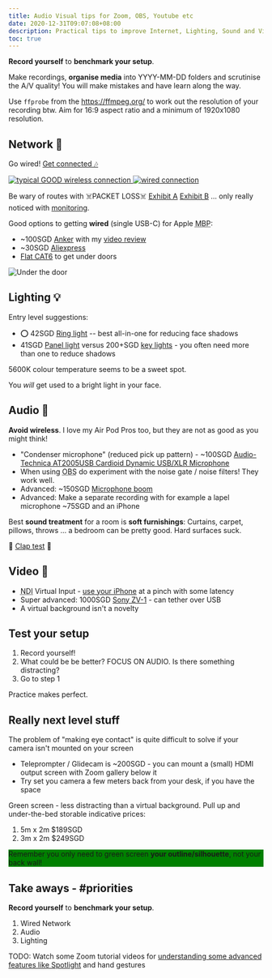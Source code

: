 ```yaml
---
title: Audio Visual tips for Zoom, OBS, Youtube etc
date: 2020-12-31T09:07:08+08:00
description: Practical tips to improve Internet, Lighting, Sound and Video for online calls and presentations
toc: true
---
```


**Record yourself** to **benchmark your setup**.

Make recordings, **organise media** into YYYY-MM-DD folders and scrutinise the
A/V quality! You will make mistakes and have learn along the way.

Use `ffprobe` from the <https://ffmpeg.org/> to work out the resolution of your
recording btw. Aim for 16:9 aspect ratio and a minimum of 1920x1080 resolution.

## Network 🔌

Go wired! [Get connected 🎶](https://www.youtube.com/watch?v=k3RzQ1b_c9w)

<a href="https://smokeping2.dabase.com/">
<img title="wireless" src="https://s.natalian.org/2020-12-31/wireless.png" alt="typical GOOD wireless connection">
</a>
<a href="https://smokeping.dabase.com/">
<img title="wired" src="https://s.natalian.org/2020-12-31/wired.png" alt="wired connection">
</a>

Be wary of routes with ☠️PACKET LOSS☠️  [Exhibit A](https://smokeping.dabase.com/?target=Malaysia.TM) [Exhibit B](https://smokeping2.dabase.com/?target=Malaysia.TM) ... only really noticed with [monitoring](https://hub.docker.com/r/linuxserver/smokeping).

Good options to getting **wired** (single USB-C) for Apple <abbr title="Macbook Pros">MBP</abbr>:

- ~100SGD [Anker](https://www.lazada.sg/products/i377938838-s5140908513.html) with my [video review](https://www.youtube.com/watch?v=0D6cqMbeleI)
- ~30SGD [Aliexpress](https://www.aliexpress.com/item/32954358411.html)
- [Flat CAT6](https://www.lazada.sg/catalog/?q=flat+rj45) to get under doors

<img src="https://s.natalian.org/2020-12-31/under.jpeg" alt="Under the door">

## Lighting 💡

Entry level suggestions:

- ⭕ 42SGD [Ring light](https://www.carousell.sg/p/zomei-zm128-led-ring-light-3200k-5500k-camera-photo-dimmable-1001158668/) -- best all-in-one for reducing face shadows
- 41SGD [Panel light](https://www.lazada.sg/products/free-stand-youtube-light-led-panel-mm-240-suitable-for-desktop-youtube-zoom-lighting-i1412992382.html) versus 200+SGD [key lights](https://www.lazada.sg/catalog/?q=elgato+light) - you often need more than one to reduce shadows

5600K colour temperature seems to be a sweet spot.

You _will_ get used to a bright light in your face.

## Audio 🎤

**Avoid wireless**. I love my Air Pod Pros too, but they are not as good as you might think!

- "Condenser microphone" (reduced pick up pattern) - ~100SGD [Audio-Technica AT2005USB Cardioid Dynamic USB/XLR Microphone](https://amzn.to/37YFNVC)
- When using <abbr title="Open Broadcaster Software">OBS</abbr> do experiment with the noise gate / noise filters! They work well.
- Advanced: ~150SGD [Microphone boom](http://www.rode.com/accessories/psa1)
- Advanced: Make a separate recording with for example a lapel microphone ~75SGD and an iPhone

Best **sound treatment** for a room is **soft furnishings**: Curtains, carpet,
pillows, throws ... a bedroom can be pretty good. Hard surfaces suck.

👏 [Clap test](https://rslspeakers.com/cheap-way-test-rooms-acoustics/) 👏

## Video 🎥

- <abbr title="Network Device Interface">NDI</abbr> Virtual Input - [use your iPhone](https://youtu.be/cX8fo74m6nc) at a pinch with some latency
- Super advanced: 1000SGD [Sony ZV-1](https://www.cathayphoto.com.sg/cameras/sony-zv-1-digital-camera) - can tether over USB
- A virtual background isn't a novelty

## Test your setup

1. Record yourself!
2. What could be be better? FOCUS ON AUDIO. Is there something distracting?
3. Go to step 1

Practice makes perfect.

## Really next level stuff

The problem of "making eye contact" is quite difficult to solve if your camera isn't mounted on your screen

* Teleprompter / Glidecam is ~200SGD - you can mount a (small) HDMI output screen with Zoom gallery below it
* Try set you camera a few meters back from your desk, if you have the space

Green screen - less distracting than a virtual background. Pull up and under-the-bed storable indicative prices:

1. 5m x 2m  $189SGD
2. 3m x 2m $249SGD

<p style="background: green">Remember you only need to green screen <strong>your outline/silhouette</strong>, not your back wall!</p>

## Take aways - #priorities

**Record yourself** to **benchmark your setup**.

1. Wired Network
2. Audio
3. Lighting

TODO: Watch some Zoom tutorial videos for [understanding some advanced features like Spotlight](https://www.youtube.com/watch?v=rW3U2Fv2CY8&feature=emb_title) and hand gestures
